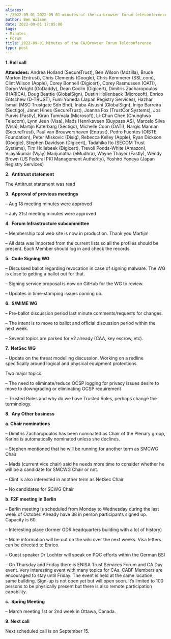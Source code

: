 ```yaml
---
aliases:
- /2022-09-01-2022-09-01-minutes-of-the-ca-browser-forum-teleconference/
author: Ben Wilson
date: 2022-09-01 17:05:00
tags:
- Minutes
- Forum
title: 2022-09-01 Minutes of the CA/Browser Forum Teleconference
type: post
---
```


**1. Roll call**

**Attendees:** Andrea Holland (SecureTrust), Ben Wilson (Mozilla), Bruce Morton (Entrust), Chris Clements (Google), Chris Kemmerer (SSL.com), Clint Wilson (Apple), Corey Bonnell (Digicert), Corey Rasmussen (OATI), Daryn Wright (GoDaddy), Dean Coclin (Digicert), Dimitris Zacharopoulos (HARICA), Doug Beattie (GlobalSign), Dustin Hollenback (Microsoft), Enrico Entschew (D-TRUST), Fumi Yoneda (Japan Registry Services), Hazhar Ismail (MSC Trustgate Sdn Bhd), Inaba Atsushi (GlobalSign), Inigo Barreira (Sectigo), Janet Hines (SecureTrust), Joanna Fox (TrustCor Systems), Jos Purvis (Fastly), Kiran Tummala (Microsoft), Li-Chun Chen (Chunghwa Telecom), Lynn Jeun (Visa), Mads Henriksveen (Buypass AS), Marcelo Silva (Visa), Martijn Katerbarg (Sectigo), Michelle Coon (OATI), Nargis Mannan (SecureTrust), Paul van Brouwershaven (Entrust), Pedro Fuentes (OISTE Foundation), Peter Miskovic (Disig), Rebecca Kelley (Apple), Ryan Dickson (Google), Stephen Davidson (Digicert), Tadahiko Ito (SECOM Trust Systems), Tim Hollebeek (Digicert), Trevoli Ponds-White (Amazon), Vijayakumar (Vijay) Manjunatha (eMudhra), Wayne Thayer (Fastly), Wendy Brown (US Federal PKI Management Authority), Yoshiro Yoneya (Japan Registry Services)

**2.  Antitrust statement**

The Antitrust statement was read

**3.  Approval of previous meetings**

– Aug 18 meeting minutes were approved

– July 21st meeting minutes were approved

**4.  Forum Infrastructure subcommittee**

– Membership tool web site is now in production. Thank you Martijn!

– All data was imported from the current lists so all the profiles should be present. Each Member should log in and check the records.

**5.  Code Signing WG**

– Discussed ballot regarding revocation in case of signing malware. The WG is close to getting a ballot out for that.

– Signing service proposal is now on GitHub for the WG to review.

– Updates in time-stamping issues coming up.

**6.  S/MIME WG**

– Pre-ballot discussion period last minute comments/requests for changes.

– The intent is to move to ballot and official discussion period within the next week.

– Several topics are parked for v2 already (CAA, key escrow, etc).

**7.  NetSec WG**

– Update on the threat modelling discussion. Working on a redline specifically around logical and physical equipment protections

Two major topics:

– The need to eliminate/reduce OCSP logging for privacy issues desire to move to downgrading or eliminating OCSP requirement

– Trusted Roles and why do we have Trusted Roles, perhaps change the terminology.

**8.  Any Other business**

**a. Chair nominations**

– Dimitris Zacharopoulos has been nominated as Chair of the Plenary group, Karina is automatically nominated unless she declines.

– Stephen mentioned that he will be running for another term as SMCWG Chair

– Mads (current vice chair) said he needs more time to consider whether he will be a candidate for SMCWG Chair or not.

– Clint is also interested in another term as NetSec Chair

– No candidates for SCWG Chair

**b. F2F meeting in Berlin**

– Berlin meeting is scheduled from Monday to Wednesday during the last week of October. Already have 38 in person participants signed up. Capacity is 60.

– Interesting place (former GDR headquarters building with a lot of history)

– More information will be out on the wiki over the next weeks. Visa letters can be directed to Enrico.

– Guest speaker Dr Lochter will speak on PQC efforts within the German BSI

– On Thursday and Friday there is ENISA Trust Services Forum and CA Day event. Very interesting event with many topics for CAs. CABF Members are encouraged to stay until Friday. The event is held at the same location, same building. Sign-up is not open yet but will open soon. It’s limited to 100 persons to be physically present but there is also remote participation capability.

**c.  Spring Meeting**

– March meeting 1st or 2nd week in Ottawa, Canada.

**9. Next call**

Next scheduled call is on September 15.